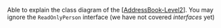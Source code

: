 <panel type="info" header="`W5.1a` Can use dependencies in a class diagram :star::star::star:" expanded no-close>
  <include src="../../book/uml/classDiagrams/dependencies/what/unit-inElsewhere-asFlat.md" boilerplate />
<!-- TODO: add evidence -->
</panel>

<!-- ==================================================================================================== -->

<panel type="info" header="`W5.1b` Can use UML notes :star::star::star:" expanded no-close>
  <include src="../../book/uml/notes/notes/unit-inElsewhere-asFlat.md" boilerplate />
<!-- TODO: add evidence -->
</panel>

<!-- ==================================================================================================== -->

<panel type="info" header="`W5.1c` Can specify constraints in UML diagrams :star::star::star:" expanded no-close>
  <include src="../../book/uml/notes/constraints/unit-inElsewhere-asFlat.md" boilerplate />
<!-- TODO: add evidence -->
</panel>

<!-- ==================================================================================================== -->

<panel type="info" header="`W5.1d` Can show an association as an attribute :star::star::star:" expanded no-close>
  <include src="../../book/uml/classDiagrams/associationsAsAttributes/what/unit-inElsewhere-asFlat.md" boilerplate />
<!-- TODO: add evidence -->
</panel>

<!-- ==================================================================================================== -->

<panel type="info" header="`W5.1e` Can use intermediate-level class diagrams :star::star::star:" expanded no-close>
  <include src="../../book/modeling/modelingStructures/classDiagramsIntermediate/unit-inElsewhere-asFlat.md" boilerplate />
  <panel header="{{glyphicon_folder_close}} Evidence" expanded>

Able to explain the class diagram of the [[AddressBook-Level2]({{module_org}}/addressbook-level2/blob/master/doc/DeveloperGuide.md#design)]. You may ignore the `ReadOnlyPerson` interface (we have not covered _interfaces_ yet)

  </panel>
</panel>
